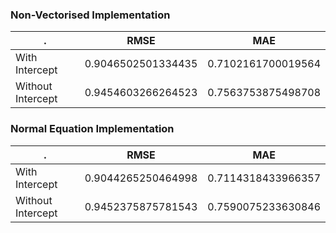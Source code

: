 ### Non-Vectorised Implementation
| .  | RMSE | MAE |
| ------------- | ------------- | ----------- |
| With Intercept  |  0.9046502501334435 | 0.7102161700019564|
| Without Intercept  |  0.9454603266264523 | 0.7563753875498708|

### Normal Equation Implementation
| .  | RMSE | MAE |
| ------------- | ------------- | ----------- |
| With Intercept  |  0.9044265250464998 | 0.7114318433966357|
| Without Intercept  |  0.9452375875781543 | 0.7590075233630846|